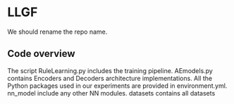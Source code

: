 # LLGF
We should rename the repo name. 

## Code overview

The script RuleLearning.py includes the training pipeline.
AEmodels.py contains Encoders and Decoders architecture implementations. 
All the Python packages used in our experiments are provided
in environment.yml. 
nn_model include any other NN modules.
datasets contains all datasets



